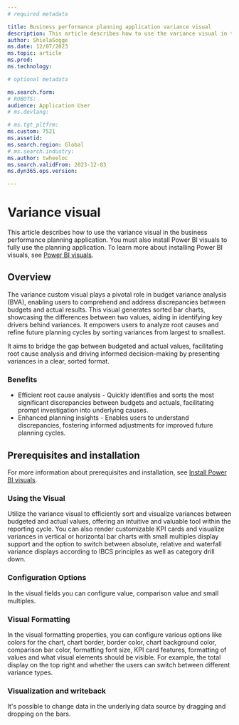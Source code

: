 ```yaml
---
# required metadata

title: Business performance planning application variance visual
description: This article describes how to use the variance visual in the business performance planning application.
author: ShielaSogge
ms.date: 12/07/2023
ms.topic: article
ms.prod: 
ms.technology: 

# optional metadata

ms.search.form: 
# ROBOTS: 
audience: Application User
# ms.devlang: 

# ms.tgt_pltfrm: 
ms.custom: 7521
ms.assetid: 
ms.search.region: Global
# ms.search.industry: 
ms.author: twheeloc
ms.search.validFrom: 2023-12-03
ms.dyn365.ops.version: 

---
```

# Variance visual

This article describes how to use the variance visual in the business performance planning application. You must also install Power BI visuals to fully use the planning application. To learn more about installing Power BI visuals, see [Power BI visuals](/power-bi/developer/visuals).

## Overview

The variance custom visual plays a pivotal role in budget variance analysis (BVA), enabling users to comprehend and address discrepancies between budgets and actual results. This visual generates sorted bar charts, showcasing the differences between two values, aiding in identifying key drivers behind variances. It empowers users to analyze root causes and refine future planning cycles by sorting variances from largest to smallest.

It aims to bridge the gap between budgeted and actual values, facilitating root cause analysis and driving informed decision-making by presenting variances in a clear, sorted format.

### Benefits

 - Efficient root cause analysis - Quickly identifies and sorts the most significant discrepancies between budgets and actuals, facilitating prompt investigation into underlying causes.
 - Enhanced planning insights - Enables users to understand discrepancies, fostering informed adjustments for improved future planning cycles.

## Prerequisites and installation
For more information about prerequisites and installation, see [Install Power BI visuals](powerBI-visual-install.md).

### Using the Visual

Utilize the variance visual to efficiently sort and visualize variances between budgeted and actual values, offering an intuitive and valuable tool within the reporting cycle.
You can also render customizable KPI cards and visualize variances in vertical or horizontal bar charts with small multiples display support and the option to switch between absolute, relative and waterfall variance displays according to IBCS principles as well as category drill down.

### Configuration Options

In the visual fields you can configure value, comparison value and small multiples.

### Visual Formatting

In the visual formatting properties, you can configure various options like colors for the chart, chart border, border color, chart background color, comparison bar color, formatting font size, KPI card features, formatting of values and what visual elements should be visible. For example, the total display on the top right and whether the users can switch between different variance types.

### Visualization and writeback

It's possible to change data in the underlying data source by dragging and dropping on the bars.
